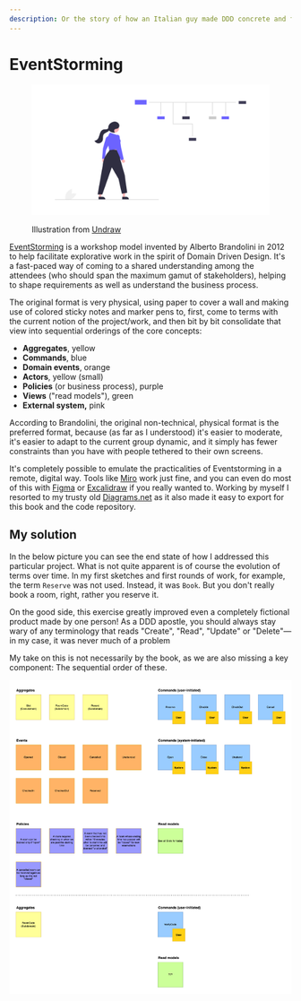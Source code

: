 ```yaml
---
description: Or the story of how an Italian guy made DDD concrete and friendly.
---
```


# EventStorming

<figure><img src="../.gitbook/assets/undraw_Career_development_re_sv91.png" alt=""><figcaption><p>Illustration from <a href="https://undraw.co/">Undraw</a></p></figcaption></figure>

[EventStorming](https://www.eventstorming.com) is a workshop model invented by Alberto Brandolini in 2012 to help facilitate explorative work in the spirit of Domain Driven Design. It's a fast-paced way of coming to a shared understanding among the attendees (who should span the maximum gamut of stakeholders), helping to shape requirements as well as understand the business process.

The original format is very physical, using paper to cover a wall and making use of colored sticky notes and marker pens to, first, come to terms with the current notion of the project/work, and then bit by bit consolidate that view into sequential orderings of the core concepts:

- **Aggregates**, yellow
- **Commands**, blue
- **Domain events**, orange
- **Actors**, yellow (small)
- **Policies** (or business process), purple
- **Views** ("read models"), green
- **External system,** pink

According to Brandolini, the original non-technical, physical format is the preferred format, because (as far as I understood) it's easier to moderate, it's easier to adapt to the current group dynamic, and it simply has fewer constraints than you have with people tethered to their own screens.

It's completely possible to emulate the practicalities of Eventstorming in a remote, digital way. Tools like [Miro](https://miro.com) work just fine, and you can even do most of this with [Figma](https://www.figma.com) or [Excalidraw](https://excalidraw.com) if you really wanted to. Working by myself I resorted to my trusty old [Diagrams.net](https://www.diagrams.net) as it also made it easy to export for this book and the code repository.

## My solution

In the below picture you can see the end state of how I addressed this particular project. What is not quite apparent is of course the evolution of terms over time. In my first sketches and first rounds of work, for example, the term `Reserve` was not used. Instead, it was `Book`. But you don't really book a room, right, rather you reserve it.

On the good side, this exercise greatly improved even a completely fictional product made by one person! As a DDD apostle, you should always stay wary of any terminology that reads "Create", "Read", "Update" or "Delete"—in my case, it was never much of a problem

My take on this is not necessarily by the book, as we are also missing a key component: The sequential order of these.

![](<../.gitbook/assets/Get-A-Room Eventstorming.png>)
